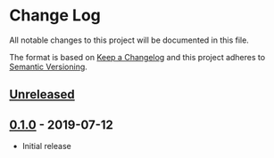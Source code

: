 # Change Log


All notable changes to this project will be documented in this file.

The format is based on [Keep a Changelog](http://keepachangelog.com/en/1.0.0/)
and this project adheres to [Semantic Versioning](http://semver.org/spec/v2.0.0.html).


## [Unreleased]


## [0.1.0] - 2019-07-12

- Initial release


[Unreleased]: https://github.com/emperror/errors/compare/v0.1.0...HEAD
[0.1.0]: https://github.com/emperror/errors/compare/v0.0.0...v0.1.0
